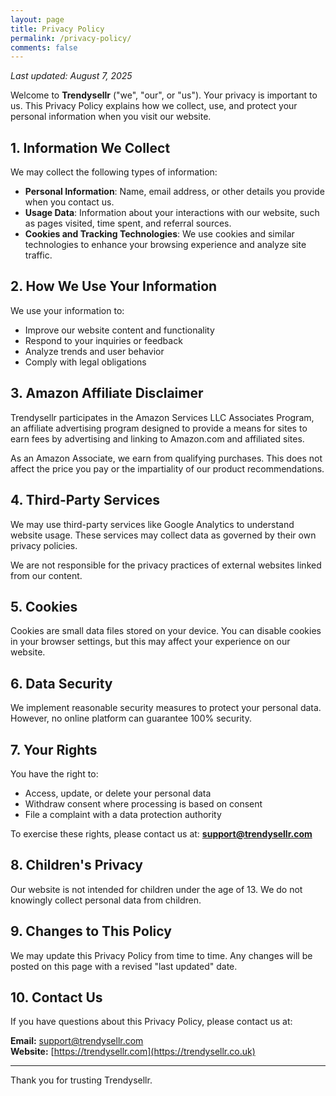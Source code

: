 ```yaml
---
layout: page
title: Privacy Policy
permalink: /privacy-policy/
comments: false
---
```


_Last updated: August 7, 2025_

Welcome to **Trendysellr** ("we", "our", or "us"). Your privacy is important to us. This Privacy Policy explains how we collect, use, and protect your personal information when you visit our website.

## 1. Information We Collect

We may collect the following types of information:

- **Personal Information**: Name, email address, or other details you provide when you contact us.
- **Usage Data**: Information about your interactions with our website, such as pages visited, time spent, and referral sources.
- **Cookies and Tracking Technologies**: We use cookies and similar technologies to enhance your browsing experience and analyze site traffic.

## 2. How We Use Your Information

We use your information to:

- Improve our website content and functionality
- Respond to your inquiries or feedback
- Analyze trends and user behavior
- Comply with legal obligations

## 3. Amazon Affiliate Disclaimer

Trendysellr participates in the Amazon Services LLC Associates Program, an affiliate advertising program designed to provide a means for sites to earn fees by advertising and linking to Amazon.com and affiliated sites.

As an Amazon Associate, we earn from qualifying purchases. This does not affect the price you pay or the impartiality of our product recommendations.

## 4. Third-Party Services

We may use third-party services like Google Analytics to understand website usage. These services may collect data as governed by their own privacy policies.

We are not responsible for the privacy practices of external websites linked from our content.

## 5. Cookies

Cookies are small data files stored on your device. You can disable cookies in your browser settings, but this may affect your experience on our website.

## 6. Data Security

We implement reasonable security measures to protect your personal data. However, no online platform can guarantee 100% security.

## 7. Your Rights

You have the right to:

- Access, update, or delete your personal data
- Withdraw consent where processing is based on consent
- File a complaint with a data protection authority

To exercise these rights, please contact us at: **support@trendysellr.com**

## 8. Children's Privacy

Our website is not intended for children under the age of 13. We do not knowingly collect personal data from children.

## 9. Changes to This Policy

We may update this Privacy Policy from time to time. Any changes will be posted on this page with a revised "last updated" date.

## 10. Contact Us

If you have questions about this Privacy Policy, please contact us at:

**Email:** support@trendysellr.com  
**Website:** [https://trendysellr.com](https://trendysellr.co.uk)

---

Thank you for trusting Trendysellr.
